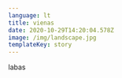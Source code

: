 ```yaml
---
language: lt
title: vienas
date: 2020-10-29T14:20:04.578Z
image: /img/landscape.jpg
templateKey: story
---
```

labas